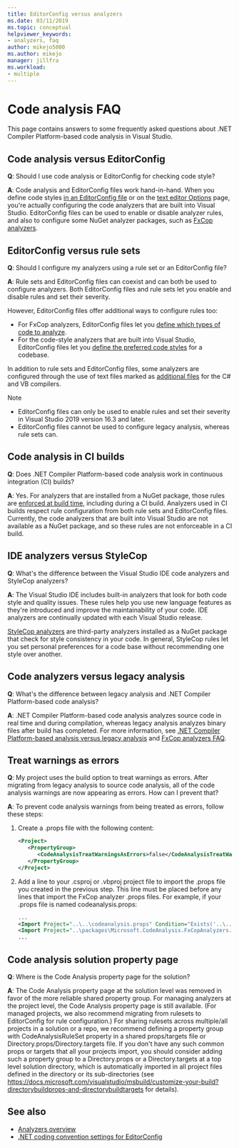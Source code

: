 ```yaml
---
title: EditorConfig versus analyzers
ms.date: 03/11/2019
ms.topic: conceptual
helpviewer_keywords:
- analyzers, faq
author: mikejo5000
ms.author: mikejo
manager: jillfra
ms.workload:
- multiple
---
```

# Code analysis FAQ

This page contains answers to some frequently asked questions about .NET Compiler Platform-based code analysis in Visual Studio.

## Code analysis versus EditorConfig

**Q**: Should I use code analysis or EditorConfig for checking code style?

**A**: Code analysis and EditorConfig files work hand-in-hand. When you define code styles [in an EditorConfig file](../ide/editorconfig-code-style-settings-reference.md) or on the [text editor Options](../ide/code-styles-and-code-cleanup.md) page, you're actually configuring the code analyzers that are built into Visual Studio. EditorConfig files can be used to enable or disable analyzer rules, and also to configure some NuGet analyzer packages, such as [FxCop analyzers](configure-fxcop-analyzers.md).

## EditorConfig versus rule sets

**Q**: Should I configure my analyzers using a rule set or an EditorConfig file?

**A**: Rule sets and EditorConfig files can coexist and can both be used to configure analyzers. Both EditorConfig files and rule sets let you enable and disable rules and set their severity.

However, EditorConfig files offer additional ways to configure rules too:

- For FxCop analyzers, EditorConfig files let you [define which types of code to analyze](fxcop-analyzer-options.md).
- For the code-style analyzers that are built into Visual Studio, EditorConfig files let you [define the preferred code styles](../ide/editorconfig-code-style-settings-reference.md) for a codebase.

In addition to rule sets and EditorConfig files, some analyzers are configured through the use of text files marked as [additional files](../ide/build-actions.md#build-action-values) for the C# and VB compilers.

> [!NOTE]
> - EditorConfig files can only be used to enable rules and set their severity in Visual Studio 2019 version 16.3 and later.
> - EditorConfig files cannot be used to configure legacy analysis, whereas rule sets can.

## Code analysis in CI builds

**Q**: Does .NET Compiler Platform-based code analysis work in continuous integration (CI) builds?

**A**: Yes. For analyzers that are installed from a NuGet package, those rules are [enforced at build time](roslyn-analyzers-overview.md#build-errors), including during a CI build. Analyzers used in CI builds respect rule configuration from both rule sets and EditorConfig files. Currently, the code analyzers that are built into Visual Studio are not available as a NuGet package, and so these rules are not enforceable in a CI build.

## IDE analyzers versus StyleCop

**Q**: What's the difference between the Visual Studio IDE code analyzers and StyleCop analyzers?

**A**: The Visual Studio IDE includes built-in analyzers that look for both code style and quality issues. These rules help you use new language features as they're introduced and improve the maintainability of your code. IDE analyzers are continually updated with each Visual Studio release.

[StyleCop analyzers](https://github.com/DotNetAnalyzers/StyleCopAnalyzers) are third-party analyzers installed as a NuGet package that check for style consistency in your code. In general, StyleCop rules let you set personal preferences for a code base without recommending one style over another.

## Code analyzers versus legacy analysis

**Q**: What's the difference between legacy analysis and .NET Compiler Platform-based code analysis?

**A**: .NET Compiler Platform-based code analysis analyzes source code in real time and during compilation, whereas legacy analysis analyzes binary files after build has completed. For more information, see [.NET Compiler Platform-based analysis versus legacy analysis](roslyn-analyzers-overview.md#source-code-analysis-versus-legacy-analysis) and [FxCop analyzers FAQ](fxcop-analyzers-faq.md).

## Treat warnings as errors

**Q**: My project uses the build option to treat warnings as errors. After migrating from legacy analysis to source code analysis, all of the code analysis warnings are now appearing as errors. How can I prevent that?

**A**: To prevent code analysis warnings from being treated as errors, follow these steps:

  1. Create a .props file with the following content:

     ```xml
     <Project>
        <PropertyGroup>
           <CodeAnalysisTreatWarningsAsErrors>false</CodeAnalysisTreatWarningsAsErrors>
        </PropertyGroup>
     </Project>
     ```

  2. Add a line to your .csproj or .vbproj project file to import the .props file you created in the previous step. This line must be placed before any lines that import the FxCop analyzer .props files. For example, if your .props file is named codeanalysis.props:

     ```xml
     ...
     <Import Project="..\..\codeanalysis.props" Condition="Exists('..\..\codeanalysis.props')" />
     <Import Project="..\packages\Microsoft.CodeAnalysis.FxCopAnalyzers.2.6.5\build\Microsoft.CodeAnalysis.FxCopAnalyzers.props" Condition="Exists('..\packages\Microsoft.CodeAnalysis.FxCopAnalyzers.2.6.5\build\Microsoft.CodeAnalysis.FxCopAnalyzers.props')" />
     ...
     ```

## Code analysis solution property page

**Q**: Where is the Code Analysis property page for the solution?

**A**: The Code Analysis property page at the solution level was removed in favor of the more reliable shared property group. For managing analyzers at the project level, the Code Analysis property page is still available. (For managed projects, we also recommend migrating from rulesets to EditorConfig for rule configuration.)  For sharing rulesets across multiple/all projects in a solution or a repo, we recommend defining a property group with CodeAnalysisRuleSet property in a shared props/targets file or Directory.props/Directory.targets file. If you don't have any such common props or targets that all your projects import, you should consider adding such a property group to a Directory.props or a Directory.targets at a top level solution directory, which is automatically imported in all project files defined in the directory or its sub-directories (see https://docs.microsoft.com/visualstudio/msbuild/customize-your-build?directorybuildprops-and-directorybuildtargets for details).

## See also

- [Analyzers overview](roslyn-analyzers-overview.md)
- [.NET coding convention settings for EditorConfig](../ide/editorconfig-code-style-settings-reference.md)
